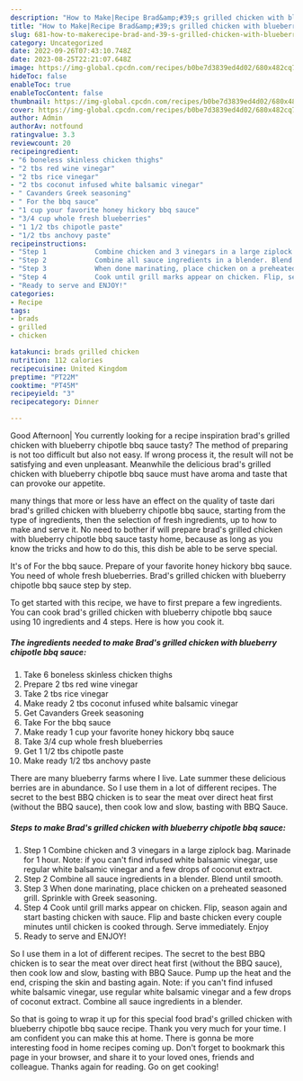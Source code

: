 ```yaml
---
description: "How to Make|Recipe Brad&amp;#39;s grilled chicken with blueberry chipotle bbq sauce {That is Simple"
title: "How to Make|Recipe Brad&amp;#39;s grilled chicken with blueberry chipotle bbq sauce {That is Simple"
slug: 681-how-to-makerecipe-brad-and-39-s-grilled-chicken-with-blueberry-chipotle-bbq-sauce-that-is-simple
category: Uncategorized
date: 2022-09-26T07:43:10.748Z
date: 2023-08-25T22:21:07.648Z
image: https://img-global.cpcdn.com/recipes/b0be7d3839ed4d02/680x482cq70/brads-grilled-chicken-with-blueberry-chipotle-bbq-sauce-recipe-main-photo.jpg
hideToc: false
enableToc: true
enableTocContent: false
thumbnail: https://img-global.cpcdn.com/recipes/b0be7d3839ed4d02/680x482cq70/brads-grilled-chicken-with-blueberry-chipotle-bbq-sauce-recipe-main-photo.jpg
cover: https://img-global.cpcdn.com/recipes/b0be7d3839ed4d02/680x482cq70/brads-grilled-chicken-with-blueberry-chipotle-bbq-sauce-recipe-main-photo.jpg
author: Admin
authorAv: notfound
ratingvalue: 3.3
reviewcount: 20
recipeingredient:
- "6 boneless skinless chicken thighs"
- "2 tbs red wine vinegar"
- "2 tbs rice vinegar"
- "2 tbs coconut infused white balsamic vinegar"
- " Cavanders Greek seasoning"
- " For the bbq sauce"
- "1 cup your favorite honey hickory bbq sauce"
- "3/4 cup whole fresh blueberries"
- "1 1/2 tbs chipotle paste"
- "1/2 tbs anchovy paste"
recipeinstructions:
- "Step 1            Combine chicken and 3 vinegars in a large ziplock bag. Marinade for 1 hour. Note: if you can&#39;t find infused white balsamic vinegar, use regular white balsamic vinegar and a few drops of coconut extract."
- "Step 2            Combine all sauce ingredients in a blender. Blend until smooth."
- "Step 3            When done marinating, place chicken on a preheated seasoned grill. Sprinkle with Greek seasoning."
- "Step 4            Cook until grill marks appear on chicken. Flip, season again and start basting chicken with sauce. Flip and baste chicken every couple minutes until chicken is cooked through. Serve immediately. Enjoy"
- "Ready to serve and ENJOY!"
categories:
- Recipe
tags:
- brads
- grilled
- chicken

katakunci: brads grilled chicken 
nutrition: 112 calories
recipecuisine: United Kingdom
preptime: "PT22M"
cooktime: "PT45M"
recipeyield: "3"
recipecategory: Dinner

---
```



Good Afternoon| You currently looking for a recipe inspiration brad&#39;s grilled chicken with blueberry chipotle bbq sauce tasty? The method of preparing is not too difficult but also not easy. If wrong process it, the result will not be satisfying and even unpleasant. Meanwhile the delicious brad&#39;s grilled chicken with blueberry chipotle bbq sauce must have aroma and taste that can provoke our appetite.






many things that more or less have an effect on the quality of taste dari brad&#39;s grilled chicken with blueberry chipotle bbq sauce, starting from the type of ingredients, then the selection of fresh ingredients, up to how to make and serve it. No need to bother if will prepare brad&#39;s grilled chicken with blueberry chipotle bbq sauce tasty home, because as long as you know the tricks and how to do this, this dish be able to be serve  special.


It&#39;s of For the bbq sauce. Prepare of your favorite honey hickory bbq sauce. You need of whole fresh blueberries. Brad&#39;s grilled chicken with blueberry chipotle bbq sauce step by step.


To get started with this recipe, we have to first prepare a few ingredients. You can cook brad&#39;s grilled chicken with blueberry chipotle bbq sauce using 10 ingredients and 4 steps. Here is how you cook it.

<!--inarticleads1-->

##### The ingredients needed to make Brad&#39;s grilled chicken with blueberry chipotle bbq sauce:

1. Take 6 boneless skinless chicken thighs
1. Prepare 2 tbs red wine vinegar
1. Take 2 tbs rice vinegar
1. Make ready 2 tbs coconut infused white balsamic vinegar
1. Get  Cavanders Greek seasoning
1. Take  For the bbq sauce
1. Make ready 1 cup your favorite honey hickory bbq sauce
1. Take 3/4 cup whole fresh blueberries
1. Get 1 1/2 tbs chipotle paste
1. Make ready 1/2 tbs anchovy paste


There are many blueberry farms where I live. Late summer these delicious berries are in abundance. So I use them in a lot of different recipes. The secret to the best BBQ chicken is to sear the meat over direct heat first (without the BBQ sauce), then cook low and slow, basting with BBQ Sauce. 

<!--inarticleads2-->

##### Steps to make Brad&#39;s grilled chicken with blueberry chipotle bbq sauce:

1. Step 1            Combine chicken and 3 vinegars in a large ziplock bag. Marinade for 1 hour. Note: if you can&#39;t find infused white balsamic vinegar, use regular white balsamic vinegar and a few drops of coconut extract.
1. Step 2            Combine all sauce ingredients in a blender. Blend until smooth.
1. Step 3            When done marinating, place chicken on a preheated seasoned grill. Sprinkle with Greek seasoning.
1. Step 4            Cook until grill marks appear on chicken. Flip, season again and start basting chicken with sauce. Flip and baste chicken every couple minutes until chicken is cooked through. Serve immediately. Enjoy
1. Ready to serve and ENJOY!

So I use them in a lot of different recipes. The secret to the best BBQ chicken is to sear the meat over direct heat first (without the BBQ sauce), then cook low and slow, basting with BBQ Sauce. Pump up the heat and the end, crisping the skin and basting again. Note: if you can&#39;t find infused white balsamic vinegar, use regular white balsamic vinegar and a few drops of coconut extract. Combine all sauce ingredients in a blender. 

So that is going to wrap it up for this special food brad&#39;s grilled chicken with blueberry chipotle bbq sauce recipe. Thank you very much for your time. I am confident you can make this at home. There is gonna be more interesting food in home recipes coming up. Don't forget to bookmark this page in your browser, and share it to your loved ones, friends and colleague. Thanks again for reading. Go on get cooking!
